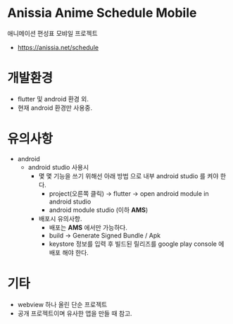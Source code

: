 # Anissia Anime Schedule Mobile
애니메이션 편성표 모뱌일 프로젝트
- https://anissia.net/schedule

# 개발환경
- flutter 및 android 환경 외.
- 현재 android 환경만 사용중.

# 유의사항
- android
  - android studio 사용시
    - 몇 몇 기능을 쓰기 위해선 아래 방법 으로 내부 android studio 를 켜야 한다.
      - project(오른쪽 클릭) -> flutter -> open android module in android studio
      - android module studio (이하 **AMS**) 
    - 배포시 유의사항.  
      - 배포는 **AMS** 에서만 가능하다.
      - build -> Generate Signed Bundle / Apk
      - keystore 정보를 입력 후 빌드된 릴리즈를 google play console 에 배포 해야 한다.

# 기타
- webview 하나 올린 단순 프로젝트
- 공개 프로젝트이며 유사한 앱을 만들 때 참고.
